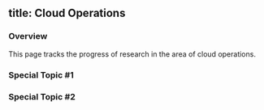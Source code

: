 title: Cloud Operations
---
### Overview
This page tracks the progress of research in the area of cloud operations.

### Special Topic #1

### Special Topic #2
